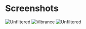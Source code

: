 # Screenshots

![Unfiltered](./assets/unfiltered.png)
![Vibrance](./assets/vibrance.png)
![Unfiltered](./assets/blue-light-filter.png)
